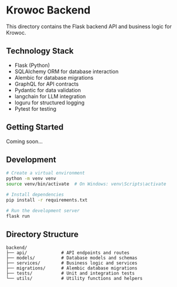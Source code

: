 # Krowoc Backend

This directory contains the Flask backend API and business logic for Krowoc.

## Technology Stack

- Flask (Python)
- SQLAlchemy ORM for database interaction
- Alembic for database migrations
- GraphQL for API contracts
- Pydantic for data validation
- langchain for LLM integration
- loguru for structured logging
- Pytest for testing

## Getting Started

Coming soon...

## Development

```bash
# Create a virtual environment
python -m venv venv
source venv/bin/activate  # On Windows: venv\Scripts\activate

# Install dependencies
pip install -r requirements.txt

# Run the development server
flask run
```

## Directory Structure

```
backend/
├── api/             # API endpoints and routes
├── models/          # Database models and schemas
├── services/        # Business logic and services
├── migrations/      # Alembic database migrations
├── tests/           # Unit and integration tests
└── utils/           # Utility functions and helpers
``` 